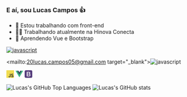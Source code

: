 ### E aí, sou Lucas Campos 👍 

- 🔭 Estou trabalhando com front-end
- 👨‍💻 Trabalhando atualmente na Hinova Conecta
- 🌱 Aprendendo Vue e Bootstrap

<a href="https://www.instagram.com/___lucascampos__/" target="_blank"><img height="20" alt="javascript" src="https://img.shields.io/badge/Instagram-E4405F?style=for-the-badge&logo=instagram&logoColor=white"><a/>
  
<mailto:20lucas.campos05@gmail.com target="_blank"><img height="20" alt="javascript" src="https://img.shields.io/badge/Gmail-D14836?style=for-the-badge&logo=gmail&logoColor=white">
  


<code><img height="20" alt="javascript" src="https://raw.githubusercontent.com/github/explore/80688e429a7d4ef2fca1e82350fe8e3517d3494d/topics/javascript/javascript.png"></code>
<code><img height="20" alt="Vue.js" src="https://raw.githubusercontent.com/github/explore/80688e429a7d4ef2fca1e82350fe8e3517d3494d/topics/vue/vue.png"></code>
<code><img height="20" alt="Bootstrap" src="https://raw.githubusercontent.com/github/explore/80688e429a7d4ef2fca1e82350fe8e3517d3494d/topics/bootstrap/bootstrap.png"></code>

![Lucas's GitHub Top Languages](https://github-readme-stats.vercel.app/api/top-langs?username=LucasCamposFerreira&show_icons=true&theme=dark)
![Lucas's GitHub stats](https://github-readme-stats.vercel.app/api?username=LucasCamposFerreira&show_icons=true&theme=dark)



